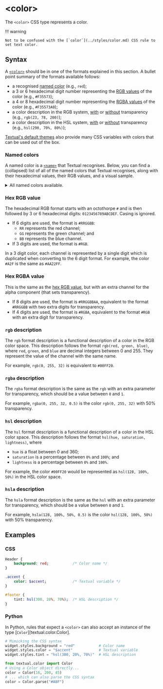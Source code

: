 # &lt;color&gt;

The `<color>` CSS type represents a color.

!!! warning

    Not to be confused with the [`color`](../styles/color.md) CSS rule to set text color.

## Syntax

A [`<color>`](/css_types/color) should be in one of the formats explained in this section.
A bullet point summary of the formats available follows:

 - a recognised [named color](#named-colors) (e.g., `red`);
 - a 3 or 6 hexadecimal digit number representing the [RGB values](#hex-rgb-value) of the color (e.g., `#F35573`);
 - a 4 or 8 hexadecimal digit number representing the [RGBA values](#hex-rgba-value) of the color (e.g., `#F35573A0`);
 - a color description in the RGB system, [with](#rgba-description) or [without](#rgb-description) transparency (e.g., `rgb(23, 78, 200)`);
 - a color description in the HSL system, [with](#hsla-description) or [without](#hsl-description) transparency (e.g., `hsl(290, 70%, 80%)`);

[Textual's default themes](../../guide/design#theme-reference) also provide many CSS variables with colors that can be used out of the box.

### Named colors

A named color is a [`<name>`](./name.md) that Textual recognises.
Below, you can find a (collapsed) list of all of the named colors that Textual recognises, along with their hexadecimal values, their RGB values, and a visual sample.

<details>
<summary>All named colors available.</summary>

```{.rich columns="80" title="colors"}
from textual._color_constants import COLOR_NAME_TO_RGB
from textual.color import Color
from rich.table import Table
from rich.text import Text
table = Table("Name", "hex", "RGB", "Color", expand=True, highlight=True)

for name, triplet in sorted(COLOR_NAME_TO_RGB.items()):
    if len(triplet) != 3:
        continue
    color = Color(*triplet)
    r, g, b = triplet
    table.add_row(
        f'"{name}"',
        Text(f"{color.hex}", "bold green"),
        f"rgb({r}, {g}, {b})",
        Text("                    ", style=f"on rgb({r},{g},{b})")
    )
output = table
```

</details>

### Hex RGB value

The hexadecimal RGB format starts with an octothorpe `#` and is then followed by 3 or 6 hexadecimal digits: `0123456789ABCDEF`.
Casing is ignored.

 - If 6 digits are used, the format is `#RRGGBB`:
   - `RR` represents the red channel;
   - `GG` represents the green channel; and
   - `BB` represents the blue channel.
 - If 3 digits are used, the format is `#RGB`.

In a 3 digit color, each channel is represented by a single digit which is duplicated when converting to the 6 digit format.
For example, the color `#A2F` is the same as `#AA22FF`.

### Hex RGBA value

This is the same as the [hex RGB value](#hex-rgb-value), but with an extra channel for the alpha component (that sets transparency).

 - If 8 digits are used, the format is `#RRGGBBAA`, equivalent to the format `#RRGGBB` with two extra digits for transparency.
 - If 4 digits are used, the format is `#RGBA`, equivalent to the format `#RGB` with an extra digit for transparency.

### `rgb` description

The `rgb` format description is a functional description of a color in the RGB color space.
This description follows the format `rgb(red, green, blue)`, where `red`, `green`, and `blue` are decimal integers between 0 and 255.
They represent the value of the channel with the same name.

For example, `rgb(0, 255, 32)` is equivalent to `#00FF20`.

### `rgba` description

The `rgba` format description is the same as the `rgb` with an extra parameter for transparency, which should be a value between `0` and `1`.

For example, `rgba(0, 255, 32, 0.5)` is the color `rgb(0, 255, 32)` with 50% transparency.

### `hsl` description

The `hsl` format description is a functional description of a color in the HSL color space.
This description follows the format `hsl(hue, saturation, lightness)`, where

 - `hue` is a float between 0 and 360;
 - `saturation` is a percentage between `0%` and `100%`; and
 - `lightness` is a percentage between `0%` and `100%`.

For example, the color `#00FF20` would be represented as `hsl(128, 100%, 50%)` in the HSL color space.

### `hsla` description

The `hsla` format description is the same as the `hsl` with an extra parameter for transparency, which should be a value between `0` and `1`.

For example, `hsla(128, 100%, 50%, 0.5)` is the color `hsl(128, 100%, 50%)` with 50% transparency.

## Examples

### CSS

```sass
Header {
    background: red;           /* Color name */
}

.accent {
    color: $accent;            /* Textual variable */
}

#footer {
    tint: hsl(300, 20%, 70%);  /* HSL description */
}
```

### Python

In Python, rules that expect a `<color>` can also accept an instance of the type [`Color`][textual.color.Color].

```py
# Mimicking the CSS syntax
widget.styles.background = "red"           # Color name
widget.styles.color = "$accent"            # Textual variable
widget.styles.tint = "hsl(300, 20%, 70%)"  # HSL description

from textual.color import Color
# Using a Color object directly...
color = Color(16, 200, 45)
# ... which can also parse the CSS syntax
color = Color.parse("#A8F")
```
